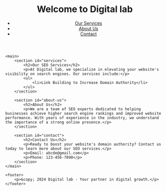 <!DOCTYPE html>
<html lang="en">
<head>
    <meta charset="UTF-8">
    <meta name="viewport" content="width=device-width, initial-scale=1.0">
    <meta name="description" content="Digital lab offers professional SEO services to boost your website's domain authority and improve search engine rankings.">
    <meta name="keywords" content="SEO services, increase domain authority, search engine optimization, Navtech">
    <title>Professional SEO Services | Digital lab</title>
</head>
<body>
    <header>
        <h1>Welcome to Digital lab</h1>
        <nav>
            <ul>
                <li><a href="#services">Our Services</a></li>
                <li><a href="#about-us">About Us</a></li>
                <li><a href="#contact">Contact</a></li>
            </ul>
        </nav>
    </header>

    <main>
        <section id="services">
            <h2>Our SEO Services</h2>
            <p>At Digital lab, we specialize in elevating your website's visibility on search engines. Our services include:</p>
            <ul>
                <li>Link Building to Increase Domain Authority</li>
            </ul>
        </section>

        <section id="about-us">
            <h2>About Us</h2>
            <p>We are a team of SEO experts dedicated to helping businesses achieve higher search engine rankings and improved website performance. With years of experience in the industry, we understand the importance of a strong online presence.</p>
        </section>

        <section id="contact">
            <h2>Contact Us</h2>
            <p>Ready to boost your website's domain authority? Contact us today to learn more about our SEO services.</p>
            <p>Email: abcde@gmail.com</p>
            <p>Phone: 123-456-7890</p>
        </section>
    </main>

    <footer>
        <p>&copy; 2024 Digital lab - Your partner in digital growth.</p>
    </footer>
<a href="https://finadeus01.weebly.com/"> </a>
<a href="https://finadeus2.weebly.com/"> </a>
<a href="https://finadeus3.weebly.com/"> </a>
<a href="https://finadeus4.weebly.com/"> </a>
<a href="https://finadeus5.weebly.com/"> </a>
<a href="https://finadeus6.weebly.com/"> </a>
<a href="https://finadeus7.weebly.com/"> </a>
<a href="https://finadeus8.weebly.com/"> </a>
<a href="https://finadeus9.weebly.com/"> </a>
<a href="https://finadeus10.weebly.com/"> </a>
<a href="https://finadeus21.weebly.com/"> </a>
<a href="https://finadeus22.weebly.com/"> </a>
<a href="https://finadeus23.weebly.com/"> </a>
<a href="https://finadeus24.weebly.com/"> </a>
<a href="https://finadeus25.weebly.com/"> </a>
<a href="https://finadeus26.weebly.com/"> </a>
<a href="https://finadeus27.weebly.com/"> </a>
<a href="https://finadeus28.weebly.com/"> </a>
<a href="https://finadeus29.weebly.com/"> </a>
<a href="https://finadeus30.weebly.com/"> </a>
<a href="https://finadeu41.weebly.com/"> </a>
<a href="https://finadeu42.weebly.com/"> </a>
<a href="https://finadeu43.weebly.com/"> </a>
<a href="https://finadeu44.weebly.com/"> </a>
<a href="https://finadeu45.weebly.com/"> </a>
<a href="https://finadeus141.weebly.com/"> </a>
<a href="https://finadeus142.weebly.com/"> </a>
<a href="https://finadeus143.weebly.com/"> </a>
<a href="https://finadeus144.weebly.com/"> </a>
<a href="https://finadeus145.weebly.com/"> </a>
<a href="https://finadeus146.weebly.com/"> </a>
<a href="https://finadeus147.weebly.com/"> </a>
<a href="https://finadeus148.weebly.com/"> </a>
<a href="https://finadeus149.weebly.com/"> </a>
<a href="https://finadeus150.weebly.com/"> </a>
<a href="https://finadeus151.weebly.com/"> </a>
<a href="https://finadeus152.weebly.com/"> </a>
<a href="https://finadeus153.weebly.com/"> </a>
<a href="https://finadeus154.weebly.com/"> </a>
<a href="https://finadeus155.weebly.com/"> </a>
<a href="https://finadeus171.weebly.com/"> </a>
<a href="https://finadeus172.weebly.com/"> </a>
<a href="https://finadeus173.weebly.com/"> </a>
<a href="https://finadeus174.weebly.com/"> </a>
<a href="https://finadeus175.weebly.com/"> </a>
<a href="https://finadeus176.weebly.com/"> </a>
<a href="https://finadeus177.weebly.com/"> </a>
<a href="https://finadeus178.weebly.com/"> </a>
<a href="https://finadeus179.weebly.com/"> </a>
<a href="https://finadeus180.weebly.com/"> </a>
<a href="https://finadeus241.weebly.com/"> </a>
<a href="https://finadeus242.weebly.com/"> </a>
<a href="https://finadeus243.weebly.com/"> </a>
<a href="https://finadeus244.weebly.com/"> </a>
<a href="https://finadeus245.weebly.com/"> </a>
<a href="https://finadeus246.weebly.com/"> </a>
<a href="https://finadeus247.weebly.com/"> </a>
<a href="https://finadeus248.weebly.com/"> </a>
<a href="https://finadeus249.weebly.com/"> </a>
<a href="https://finadeus250.weebly.com/"> </a>
<a href="https://finadeus251.weebly.com/"> </a>
<a href="https://finadeus252.weebly.com/"> </a>
<a href="https://finadeus253.weebly.com/"> </a>
<a href="https://finadeus254.weebly.com/"> </a>
<a href="https://finadeus255.weebly.com/"> </a>
<a href="https://finadeus256.weebly.com/"> </a>
<a href="https://finadeus257.weebly.com/"> </a>
<a href="https://finadeus258.weebly.com/"> </a>
<a href="https://finadeus259.weebly.com/"> </a>
<a href="https://finadeus260.weebly.com/"> </a>
<a href="https://finadeus51.weebly.com/"> </a>
<a href="https://finadeus52.weebly.com/"> </a>
<a href="https://finadeus53.weebly.com/"> </a>
<a href="https://finadeus54.weebly.com/"> </a>
<a href="https://finadeus55.weebly.com/"> </a>
<a href="https://finadeus56.weebly.com/"> </a>
<a href="https://finadeus57.weebly.com/"> </a>
<a href="https://finadeus58.weebly.com/"> </a>
<a href="https://finadeus59.weebly.com/"> </a>
<a href="https://finadeus60.weebly.com/"> </a>
<a href="https://finadeus71.weebly.com/"> </a>
<a href="https://finadeus72.weebly.com/"> </a>
<a href="https://finadeus73.weebly.com/"> </a>
<a href="https://finadeus74.weebly.com/"> </a>
<a href="https://finadeus75.weebly.com/"> </a>
<a href="https://finadeus121.weebly.com/"> </a>
<a href="https://finadeus122.weebly.com/"> </a>
<a href="https://finadeus123.weebly.com/"> </a>
<a href="https://finadeus124.weebly.com/"> </a>
<a href="https://finadeus125.weebly.com/"> </a>
<a href="https://finadeus126.weebly.com/"> </a>
<a href="https://finadeus127.weebly.com/"> </a>
<a href="https://finadeus128.weebly.com/"> </a>
<a href="https://finadeus129.weebly.com/"> </a>
<a href="https://finadeus130.weebly.com/"> </a>
<a href="https://finadeus161.weebly.com/"> </a>
<a href="https://finadeus162.weebly.com/"> </a>
<a href="https://finadeus163.weebly.com/"> </a>
<a href="https://finadeus164.weebly.com/"> </a>
<a href="https://finadeus165.weebly.com/"> </a>
<a href="https://finadeus191.weebly.com/"> </a>
<a href="https://finadeus192.weebly.com/"> </a>
<a href="https://finadeus193.weebly.com/"> </a>
<a href="https://finadeus194.weebly.com/"> </a>
<a href="https://finadeus195.weebly.com/"> </a>
<a href="https://finadeus196.weebly.com/"> </a>
<a href="https://finadeus197.weebly.com/"> </a>
<a href="https://finadeus198.weebly.com/"> </a>
<a href="https://finadeus199.weebly.com/"> </a>
<a href="https://finadeus200.weebly.com/"> </a>
<a href="https://finadeus231.weebly.com/"> </a>
<a href="https://finadeus232.weebly.com/"> </a>
<a href="https://finadeus233.weebly.com/"> </a>
<a href="https://finadeus234.weebly.com/"> </a>
<a href="https://finadeus235.weebly.com/"> </a>
<a href="https://finadeus300.weebly.com/"> </a>
<a href="https://finadeus299.weebly.com/"> </a>
<a href="https://finadeus298.weebly.com/"> </a>
<a href="https://finadeus297.weebly.com/"> </a>
<a href="https://finadeus296.weebly.com/"> </a>
<a href="https://finadeus295.weebly.com/"> </a>
<a href="https://finadeus294.weebly.com/"> </a>
<a href="https://finadeus293.weebly.com/"> </a>
<a href="https://finadeus292.weebly.com/"> </a>
<a href="https://finadeus291.weebly.com/"> </a>
<a href="https://finadeus0276.weebly.com/"> </a>
<a href="https://finadeus277.weebly.com/"> </a>
<a href="https://finadeus278.weebly.com/"> </a>
<a href="https://finadeus279.weebly.com/"> </a>
<a href="https://finadeus280.weebly.com/"> </a>
<a href="https://finadeus11.weebly.com/"> </a>
<a href="https://finadeus12.weebly.com/"> </a>
<a href="https://finadeus13.weebly.com/"> </a>
<a href="https://finadeus14.weebly.com/"> </a>
<a href="https://finadeus15.weebly.com/"> </a>
<a href="https://finadeus16.weebly.com/"> </a>
<a href="https://finadeus17.weebly.com/"> </a>
<a href="https://finadeus18.weebly.com/"> </a>
<a href="https://finadeus19.weebly.com/"> </a>
<a href="https://finadeus20.weebly.com/"> </a>
<a href="https://finadeus31.weebly.com/"> </a>
<a href="https://finadeus32.weebly.com/"> </a>
<a href="https://finadeus33.weebly.com/"> </a>
<a href="https://finadeus34.weebly.com/"> </a>
<a href="https://finadeus35.weebly.com/"> </a>
<a href="https://finadeus36.weebly.com/"> </a>
<a href="https://finadeus37.weebly.com/"> </a>
<a href="https://finadeus38.weebly.com/"> </a>
<a href="https://finadeus39.weebly.com/"> </a>
<a href="https://finadeus40.weebly.com/"> </a>
<a href="https://finadeu46.weebly.com/"> </a>
<a href="https://finadeu47.weebly.com/"> </a>
<a href="https://finadeu48.weebly.com/"> </a>
<a href="https://finadeu49.weebly.com/"> </a>
<a href="https://finadeu50.weebly.com/"> </a>
<a href="https://finadeus131.weebly.com/"> </a>
<a href="https://finadeus132.weebly.com/"> </a>
<a href="https://finadeus133.weebly.com/"> </a>
<a href="https://finadeus134.weebly.com/"> </a>
<a href="https://finadeus135.weebly.com/"> </a>
<a href="https://finadeus136.weebly.com/"> </a>
<a href="https://finadeus137.weebly.com/"> </a>
<a href="https://finadeus138.weebly.com/"> </a>
<a href="https://finadeus139.weebly.com/"> </a>
<a href="https://finadeus140.weebly.com/"> </a>
<a href="https://finadeus156.weebly.com/"> </a>
<a href="https://finadeus157.weebly.com/"> </a>
<a href="https://finadeus158.weebly.com/"> </a>
<a href="https://finadeus159.weebly.com/"> </a>
<a href="https://finadeus160.weebly.com/"> </a>
<a href="https://finadeus181.weebly.com/"> </a>
<a href="https://finadeus182.weebly.com/"> </a>
<a href="https://finadeus183.weebly.com/"> </a>
<a href="https://finadeus184.weebly.com/"> </a>
<a href="https://finadeus185.weebly.com/"> </a>
<a href="https://finadeus186.weebly.com/"> </a>
<a href="https://finadeus187.weebly.com/"> </a>
<a href="https://finadeus188.weebly.com/"> </a>
<a href="https://finadeus189.weebly.com/"> </a>
<a href="https://finadeus190.weebly.com/"> </a>
<a href="https://finadeus236.weebly.com/"> </a>
<a href="https://finadeus237.weebly.com/"> </a>
<a href="https://finadeus238.weebly.com/"> </a>
<a href="https://finadeus239.weebly.com/"> </a>
<a href="https://finadeus240.weebly.com/"> </a>
<a href="https://finadeus261.weebly.com/"> </a>
<a href="https://finadeus262.weebly.com/"> </a>
<a href="https://finadeus263.weebly.com/"> </a>
<a href="https://finadeus264.weebly.com/"> </a>
<a href="https://finadeus265.weebly.com/"> </a>
<a href="https://finadeus266.weebly.com/"> </a>
<a href="https://finadeus267.weebly.com/"> </a>
<a href="https://finadeus268.weebly.com/"> </a>
<a href="https://finadeus269.weebly.com/"> </a>
<a href="https://finadeus270.weebly.com/"> </a>
<a href="https://finadeus271.weebly.com/"> </a>
<a href="https://finadeus272.weebly.com/"> </a>
<a href="https://finadeus273.weebly.com/"> </a>
<a href="https://finadeus274.weebly.com/"> </a>
<a href="https://finadeus275.weebly.com/"> </a>
<a href="https://finadeus61.weebly.com/"> </a>
<a href="https://finadeus62.weebly.com/"> </a>
<a href="https://finadeus63.weebly.com/"> </a>
<a href="https://finadeus64.weebly.com/"> </a>
<a href="https://finadeus65.weebly.com/"> </a>
<a href="https://finadeus66.weebly.com/"> </a>
<a href="https://finadeus67.weebly.com/"> </a>
<a href="https://finadeus68.weebly.com/"> </a>
<a href="https://finadeus069.weebly.com/"> </a>
<a href="https://finadeus69.weebly.com/"> </a>
<a href="https://finadeus76.weebly.com/"> </a>
<a href="https://finadeus77.weebly.com/"> </a>
<a href="https://finadeus78.weebly.com/"> </a>
<a href="https://finadeus79.weebly.com/"> </a>
<a href="https://finadeus80.weebly.com/"> </a>
<a href="https://finadeus111.weebly.com/"> </a>
<a href="https://finadeus112.weebly.com/"> </a>
<a href="https://finadeus113.weebly.com/"> </a>
<a href="https://finadeus114.weebly.com/"> </a>
<a href="https://finadeus115.weebly.com/"> </a>
<a href="https://finadeus116.weebly.com/"> </a>
<a href="https://finadeus117.weebly.com/"> </a>
<a href="https://finadeus118.weebly.com/"> </a>
<a href="https://finadeus119.weebly.com/"> </a>
<a href="https://finadeus120.weebly.com/"> </a>
<a href="https://finadeus166.weebly.com/"> </a>
<a href="https://finadeus167.weebly.com/"> </a>
<a href="https://finadeus168.weebly.com/"> </a>
<a href="https://finadeus169.weebly.com/"> </a>
<a href="https://finadeus170.weebly.com/"> </a>
<a href="https://finadeus201.weebly.com/"> </a>
<a href="https://finadeus202.weebly.com/"> </a>
<a href="https://finadeus203.weebly.com/"> </a>
<a href="https://finadeus204.weebly.com/"> </a>
<a href="https://finadeus205.weebly.com/"> </a>
<a href="https://finadeus206.weebly.com/"> </a>
<a href="https://finadeus207.weebly.com/"> </a>
<a href="https://finadeus208.weebly.com/"> </a>
<a href="https://finadeus209.weebly.com/"> </a>
<a href="https://finadeus210.weebly.com/"> </a>
<a href="https://finadeus226.weebly.com/"> </a>
<a href="https://finadeus227.weebly.com/"> </a>
<a href="https://finadeus228.weebly.com/"> </a>
<a href="https://finadeus229.weebly.com/"> </a>
<a href="https://finadeus230.weebly.com/"> </a>
<a href="https://finadeus310.weebly.com/"> </a>
<a href="https://finadeus309.weebly.com/"> </a>
<a href="https://finadeus308.weebly.com/"> </a>
<a href="https://finadeus307.weebly.com/"> </a>
<a href="https://finadeus306.weebly.com/"> </a>
<a href="https://finadeus305.weebly.com/"> </a>
<a href="https://finadeus304.weebly.com/"> </a>
<a href="https://finadeus303.weebly.com/"> </a>
<a href="https://finadeus302.weebly.com/"> </a>
<a href="https://finadeus301.weebly.com/"> </a>
<a href="https://finadeus281.weebly.com/"> </a>
<a href="https://finadeus282.weebly.com/"> </a>
<a href="https://finadeus283.weebly.com/"> </a>
<a href="https://finadeus284.weebly.com/"> </a>
<a href="https://finadeus285.weebly.com/"> </a>
<a href="https://finadeus81.weebly.com/"> </a>
<a href="https://finadeus82.weebly.com/"> </a>
<a href="https://finadeus83.weebly.com/"> </a>
<a href="https://finadeus84.weebly.com/"> </a>
<a href="https://finadeus85.weebly.com/"> </a>
<a href="https://finadeus86.weebly.com/"> </a>
<a href="https://finadeus87.weebly.com/"> </a>
<a href="https://finadeus88.weebly.com/"> </a>
<a href="https://finadeus89.weebly.com/"> </a>
<a href="https://finadeus90.weebly.com/"> </a>
<a href="https://finadeus106.weebly.com/"> </a>
<a href="https://finadeus107.weebly.com/"> </a>
<a href="https://finadeus108.weebly.com/"> </a>
<a href="https://finadeus109.weebly.com/"> </a>
<a href="https://finadeus110.weebly.com/"> </a>
<a href="https://finadeus091.weebly.com/"> </a>
<a href="https://finadeus92.weebly.com/"> </a>
<a href="https://finadeus93.weebly.com/"> </a>
<a href="https://finadeus94.weebly.com/"> </a>
<a href="https://finadeus95.weebly.com/"> </a>
<a href="https://finadeus96.weebly.com/"> </a>
<a href="https://finadeus97.weebly.com/"> </a>
<a href="https://finadeus98.weebly.com/"> </a>
<a href="https://finadeus99.weebly.com/"> </a>
<a href="https://finadeus100.weebly.com/"> </a>
<a href="https://finadeus101.weebly.com/"> </a>
<a href="https://finadeus102.weebly.com/"> </a>
<a href="https://finadeus103.weebly.com/"> </a>
<a href="https://finadeus104.weebly.com/"> </a>
<a href="https://finadeus105.weebly.com/"> </a>
<a href="https://finadeus211.weebly.com/"> </a>
<a href="https://finadeus212.weebly.com/"> </a>
<a href="https://finadeus0213.weebly.com/"> </a>
<a href="https://finadeus214.weebly.com/"> </a>
<a href="https://finadeus215.weebly.com/"> </a>
<a href="https://finadeus216.weebly.com/"> </a>
<a href="https://finadeus217.weebly.com/"> </a>
<a href="https://finadeus218.weebly.com/"> </a>
<a href="https://finadeus219.weebly.com/"> </a>
<a href="https://finadeus220.weebly.com/"> </a>
<a href="https://finadeus221.weebly.com/"> </a>
<a href="https://finadeus222.weebly.com/"> </a>
<a href="https://finadeus223.weebly.com/"> </a>
<a href="https://finadeus224.weebly.com/"> </a>
<a href="https://finadeus225.weebly.com/"> </a>
<a href="https://finadeus320.weebly.com/"> </a>
<a href="https://finadeus319.weebly.com/"> </a>
<a href="https://finadeus318.weebly.com/"> </a>
<a href="https://finadeus317.weebly.com/"> </a>
<a href="https://finadeus316.weebly.com/"> </a>
<a href="https://finadeus315.weebly.com/"> </a>
<a href="https://finadeus314.weebly.com/"> </a>
<a href="https://finadeus313.weebly.com/"> </a>
<a href="https://finadeus312.weebly.com/"> </a>
<a href="https://finadeus311.weebly.com/"> </a>
<a href="https://finadeus286.weebly.com/"> </a>
<a href="https://finadeus287.weebly.com/"> </a>
<a href="https://finadeus288.weebly.com/"> </a>
<a href="https://finadeus289.weebly.com/"> </a>
<a href="https://finadeus290.weebly.com/"> </a>
<a href="https://grobot1.weebly.com/"> </a>
<a href="https://grobot2.weebly.com/"> </a>
<a href="https://grobot3.weebly.com/"> </a>
<a href="https://grobot4.weebly.com/"> </a>
<a href="https://grobot5.weebly.com/"> </a>
<a href="https://grobot6.weebly.com/"> </a>
<a href="https://grobot7.weebly.com/"> </a>
<a href="https://grobot8.weebly.com/"> </a>
<a href="https://grobot9.weebly.com/"> </a>
<a href="https://grobot10.weebly.com/"> </a>

</body>
</html>



